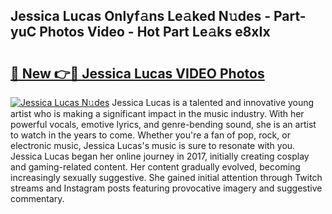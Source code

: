 ## Jessica Lucas Onlyf𝚊ns Le𝚊ked N𝚞des - Part-yuC Photos Video - Hot Part Le𝚊ks e8xIx

# <h2><a href="http://ac51964.deff.icu/?id=Jessica+Lucas">🔗 New 👉🔴 Jessica Lucas VIDEO Photos</a></h2>

[![Jessica Lucas N𝚞des](https://i.imgur.com/rIISA9y.gif)](http://ac51964.deff.icu/?id=Jessica+Lucas)
Jessica Lucas is a talented and innovative young artist who is making a significant impact in the music industry. With her powerful vocals, emotive lyrics, and genre-bending sound, she is an artist to watch in the years to come. Whether you're a fan of pop, rock, or electronic music, Jessica Lucas's music is sure to resonate with you. Jessica Lucas began her online journey in 2017, initially creating cosplay and gaming-related content. Her content gradually evolved, becoming increasingly sexually suggestive. She gained initial attention through Twitch streams and Instagram posts featuring provocative imagery and suggestive commentary.
